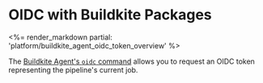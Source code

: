 # OIDC with Buildkite Packages

<%= render_markdown partial: 'platform/buildkite_agent_oidc_token_overview' %>

The [Buildkite Agent's `oidc` command](/docs/agent/v3/cli-oidc) allows you to request an OIDC token representing the pipeline's current job.

